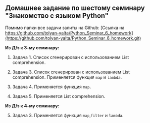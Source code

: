 ## Домашнее задание по шестому семинару "Знакомство с языком Python"

Помимо папки все задачи залиты на Github: [Ссылка на https://github.com/tolyan-yalta/Python_Seminar_6_homework](https://github.com/tolyan-yalta/Python_Seminar_6_homework.git)

**Из Д/з к 3-му семинару:**

1. Задача 1. Список сгенерирован с использованием List comprehension.

2. Задача 3. Список сгенерирован с использованием List comprehension. Применяется функция `map` и `lambda`.

3. Задача 4. Применяется функция `map`.

4. Задача 5. Применяется List comprehension.

**Из Д/з к 4-му семинару:**

5. Задача 3. Применяется функция `map`,`filter` и `lambda`.
